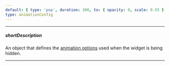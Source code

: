 ```yaml
---
default: { type: 'pop', duration: 300, to: { opacity: 0, scale: 0.55 }, from: { opacity: 1, scale: 1 } } }
type: animationConfig
---
```

---
##### shortDescription
An object that defines the [animation options](/api-reference/50%20Common/Object%20Structures/animationConfig '/Documentation/ApiReference/Common/Object_Structures/animationConfig/') used when the widget is being hidden.

---
